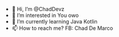 - 👋 Hi, I’m @ChadDevz
- 👀 I’m interested in You owo
- 🌱 I’m currently learning Java Kotlin
- 📫 How to reach me? FB: Chad De Marco

<!---
ChadDevz/ChadDevz is a ✨ special ✨ repository because its `README.md` (this file) appears on your GitHub profile.
You can click the Preview link to take a look at your changes.
--->

